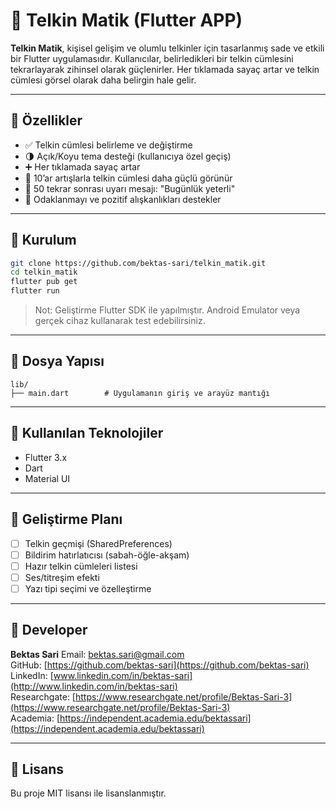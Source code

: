 # 🧘 Telkin Matik (Flutter APP)

**Telkin Matik**, kişisel gelişim ve olumlu telkinler için tasarlanmış sade ve etkili bir Flutter uygulamasıdır. 
Kullanıcılar, belirledikleri bir telkin cümlesini tekrarlayarak zihinsel olarak güçlenirler. Her tıklamada sayaç artar ve telkin cümlesi görsel olarak daha belirgin hale gelir.

---

## 📱 Özellikler

* ✅ Telkin cümlesi belirleme ve değiştirme
* 🌗 Açık/Koyu tema desteği (kullanıcıya özel geçiş)
* ➕ Her tıklamada sayaç artar
* 🎯 10’ar artışlarla telkin cümlesi daha güçlü görünür
* 🚫 50 tekrar sonrası uyarı mesajı: "Bugünlük yeterli"
* 🧠 Odaklanmayı ve pozitif alışkanlıkları destekler

---

## 🚀 Kurulum

```bash
git clone https://github.com/bektas-sari/telkin_matik.git
cd telkin_matik
flutter pub get
flutter run
```

> Not: Geliştirme Flutter SDK ile yapılmıştır. Android Emulator veya gerçek cihaz kullanarak test edebilirsiniz.

---

## 📂 Dosya Yapısı

```
lib/
├── main.dart        # Uygulamanın giriş ve arayüz mantığı
```

---

## 🎨 Kullanılan Teknolojiler

* Flutter 3.x
* Dart
* Material UI

---

## 📌 Geliştirme Planı

* [ ] Telkin geçmişi (SharedPreferences)
* [ ] Bildirim hatırlatıcısı (sabah-öğle-akşam)
* [ ] Hazır telkin cümleleri listesi
* [ ] Ses/titreşim efekti
* [ ] Yazı tipi seçimi ve özelleştirme

---

## 👤 Developer

**Bektas Sari**
Email: [bektas.sari@gmail.com](mailto:bektas.sari@gmail.com)  <br>
GitHub: [https://github.com/bektas-sari](https://github.com/bektas-sari) <br>
LinkedIn: [www.linkedin.com/in/bektas-sari](http://www.linkedin.com/in/bektas-sari) <br>
Researchgate: [https://www.researchgate.net/profile/Bektas-Sari-3](https://www.researchgate.net/profile/Bektas-Sari-3) <br>
Academia: [https://independent.academia.edu/bektassari](https://independent.academia.edu/bektassari) <br>

---

## 📝 Lisans

Bu proje MIT lisansı ile lisanslanmıştır.

